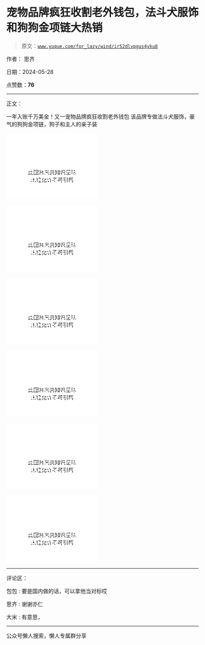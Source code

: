 # 宠物品牌疯狂收割老外钱包，法斗犬服饰和狗狗金项链大热销

> 原文：[`www.yuque.com/for_lazy/wind/ir52dlvpgus4yku8`](https://www.yuque.com/for_lazy/wind/ir52dlvpgus4yku8)

作者： 思齐

日期：2024-05-28

点赞数：**76**

* * *

正文：

一年入账千万美金！又一宠物品牌疯狂收割老外钱包 该品牌专做法斗犬服饰，豪气的狗狗金项链，狗子和主人的亲子装

![](img/03b050e7e4ada4d8e8b11f1170be43ac.png)

![](img/16ab81327f276a7eb375e128dd19d86c.png)

![](img/bb46059d71c8c6050d84cf1182821bc2.png)

![](img/ad4cf6ac73f6c9d67646b7d7ed74c955.png)

![](img/026387ce424d0b7eff277fb90f800142.png)

![](img/e3762e5d9288fdeb1c78c6944190c412.png)

* * *

评论区：

包包 : 要是国内做的话，可以拿他当对标哎

思齐 : 谢谢亦仁

大米 : 有意思，

* * *

公众号懒人搜索，懒人专属群分享
